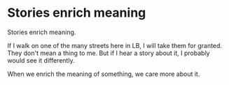 # Stories enrich meaning

Stories enrich meaning.

If I walk on one of the many streets here in LB, I will take them for granted. They don't mean a thing to me. But if I hear a story about it, I probably would see it differently.

When we enrich the meaning of something, we care more about it.


